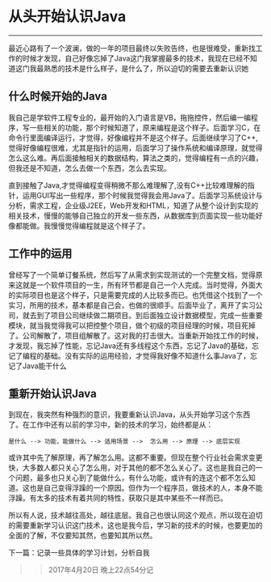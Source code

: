 # 从头开始认识Java
---
最近心路有了一个波澜，做的一年的项目最终以失败告终，也是很难受，重新找工作的时候才发现，自己好像忘掉了Java这门我掌握最多的技术，我现在已经不知道这门我最熟悉的技术是什么样子，是什么了，所以迫切的需要去重新认识她
## 什么时候开始的Java
我自己是学软件工程专业的，最开始的入门语言是VB，拖拖控件，然后编一编程序，写一些相关的功能，那个时候知道了，原来编程是这个样子。后面学习C，在命令行里面编译运行，才觉得，好像编程并不是这个样子。后面继续学习了C++,觉得好像编程很难，尤其是指针的运用，后面学习了操作系统和编译原理，就觉得怎么这么难。再后面接触相关的数据结构，算法之类的，觉得编程有一点的兴趣，但我还是不知道，怎么去做一个东西，怎么去实现。

直到接触了Java,才觉得编程变得稍微不那么难理解了,没有C++比较难理解的指针，运用GUI写出一些程序，那个时候我觉得我会用Java了。后面学习系统设计与分析，需求工程，企业级J2EE，Web开发和HTML，知道了从整个设计到实现的相关技术，慢慢的能够自己独立的开发一些东西，从数据库到页面实现一些功能好像都能做。我慢慢觉得编程就是这个样子了。

## 工作中的运用

曾经写了一个简单订餐系统，然后写了从需求到实现测试的一个完整文档，觉得原来这就是一个软件项目的一生，所有环节都是自己一个人完成。当时觉得，外面大的实际项目也是这个样子，只是需要完成的人比较多而已。也凭借这个找到了一个实习，所用的技术，基本都是自己会，也做的很顺手。后面毕业了，离开了实习公司，就去到了项目公司继续做二期项目。到后面独立设计数据模型，完成一些重要模块，就当我觉得我可以把控整个项目，做个初级的项目经理的时候，项目死掉了。公司解散了，项目组解散了。这对我的打击很大。当重新开始找工作的时候，才发现，我忘掉了性能，忘记Java还有多线程这个东西，忘记了Java的基础，忘记了编程的基础。没有实际的运用经验，才觉得我好像不知道什么事Java了，忘记了Java能干什么

## 重新开始认识Java
到现在，我突然有种强烈的意识，我要重新认识Java，从头开始学习这个东西了。在工作中还有以前的学习中，新的技术的学习，始终都是从：

```
是什么 --> 功能，能做什么 --> 适用场景 -->  怎么用 --> 原理 --> 底层实现
```

或许其中先了解原理，再了解怎么用。这都不重要。但现在整个行业社会需求变更快，大多数人都只关心了怎么用，对于其他的都不怎么关心了。这也是我自己的一个问题，最多也只关心到了能做什么，有什么功能，或许有的连这个都不怎么知道。这也是自己变得浮躁的一个原因。但作为一个程序员，做技术的人，本身不能浮躁。有太多的技术有着共同的特性，获取只是其中某些不一样而已。

所以有人说，技术越往高处，越往底层。我自己也很认同这个观点，所以现在迫切的需要重新学习认识这门技术，这也是我今后，学习新的技术的时候，也要更加的全面的了解，不仅要知其然，也要知其所以然。

下一篇：记录一些具体的学习计划，分析自我
>> 2017年4月20日 晚上22点54分记
